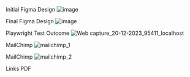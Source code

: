 Initial Figma Design
![image](https://github.com/trace2982/IS601_Final/assets/144746597/f2e49a2b-ef42-41d3-bde3-dfa4010ddc50)

Final Figma Design
![image](https://github.com/trace2982/IS601_Final/assets/144746597/15236d73-67c8-419b-b3e9-712f5350687a)

Playwright Test Outcome
![Web capture_20-12-2023_95411_localhost](https://github.com/trace2982/IS601_Final/assets/144746597/341419d7-e5f1-4fa3-bcb0-84c434c32e10)

MailChimp
![mailchimp_1](https://github.com/trace2982/IS601_Final/assets/144746597/76ba90c0-626a-465c-9279-d4a008fd0b41)

MailChimp
![mailchimp_2](https://github.com/trace2982/IS601_Final/assets/144746597/11783fe9-d1d8-496c-88bf-0764c6175267)

Links PDF
